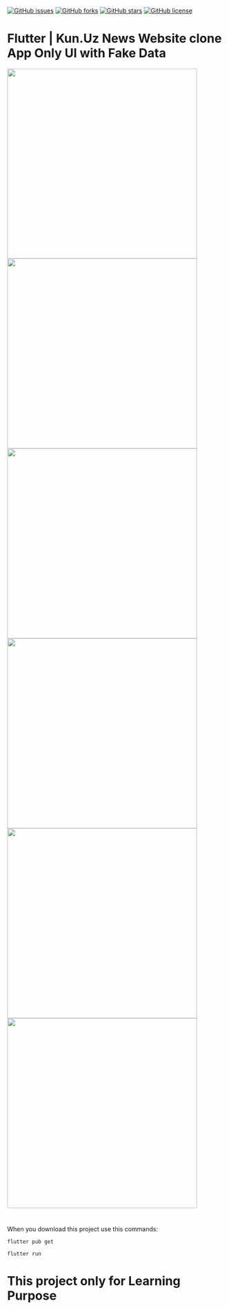 [![GitHub issues](https://img.shields.io/github/issues/webdastur/kun_uz_clone)](https://github.com/webdastur/kun_uz_clone/issues)
[![GitHub forks](https://img.shields.io/github/forks/webdastur/kun_uz_clone)](https://github.com/webdastur/kun_uz_clone/network)
[![GitHub stars](https://img.shields.io/github/stars/webdastur/kun_uz_clone)](https://github.com/webdastur/kun_uz_clone/stargazers)
[![GitHub license](https://img.shields.io/github/license/webdastur/kun_uz_clone)](https://github.com/webdastur/kun_uz_clone)

# Flutter | Kun.Uz News Website clone App Only UI with Fake Data

<p style="margin-bottom:40px;">
  <img src="https://raw.githubusercontent.com/webdastur/kun_uz_clone/master/screenshots/1.jpg"  height=440 style="max-height: 440px;">
  <img src="https://raw.githubusercontent.com/webdastur/kun_uz_clone/master/screenshots/2.jpg"  height=440 style="max-height: 440px;">
  <img src="https://raw.githubusercontent.com/webdastur/kun_uz_clone/master/screenshots/3.jpg"  height=440 style="max-height: 440px;">
  <img src="https://raw.githubusercontent.com/webdastur/kun_uz_clone/master/screenshots/4.jpg"  height=440 style="max-height: 440px;">
  <img src="https://raw.githubusercontent.com/webdastur/kun_uz_clone/master/screenshots/5.jpg"  height=440 style="max-height: 440px;">
  <img src="https://raw.githubusercontent.com/webdastur/kun_uz_clone/master/screenshots/6.jpg"  height=440 style="max-height: 440px;">
</p>


When you download this project use this commands:

`flutter pub get`

`flutter run`

# This project only for Learning Purpose

